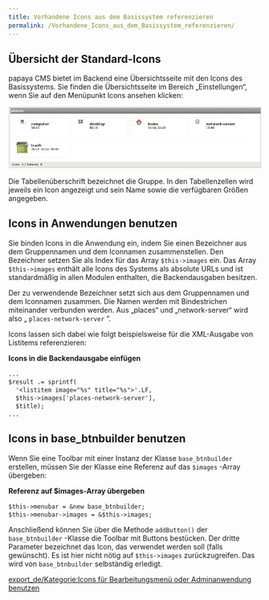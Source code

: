 ```yaml
---
title: Vorhandene Icons aus dem Basissystem referenzieren
permalink: /Vorhandene_Icons_aus_dem_Basissystem_referenzieren/
---
```


Übersicht der Standard-Icons
----------------------------

papaya CMS bietet im Backend eine Übersichtsseite mit den Icons des Basissystems. Sie finden die Übersichtsseite im Bereich „Einstellungen“, wenn Sie auf den Menüpunkt Icons ansehen klicken:

![Files:Papaya-iconoverview-places.png](images/Papaya-iconoverview-places.png)

Die Tabellenüberschrift bezeichnet die Gruppe. In den Tabellenzellen wird jeweils ein Icon angezeigt und sein Name sowie die verfügbaren Größen angegeben.

Icons in Anwendungen benutzen
-----------------------------

Sie binden Icons in die Anwendung ein, indem Sie einen Bezeichner aus dem Gruppennamen und dem Iconnamen zusammenstellen. Den Bezeichner setzen Sie als Index für das Array `$this->images` ein. Das Array `$this->images` enthält alle Icons des Systems als absolute URLs und ist standardmäßig in allen Modulen enthalten, die Backendausgaben besitzen.

Der zu verwendende Bezeichner setzt sich aus dem Gruppennamen und dem Iconnamen zusammen. Die Namen werden mit Bindestrichen miteinander verbunden werden. Aus „places“ und „network-server“ wird also „ `places-network-server` “.

Icons lassen sich dabei wie folgt beispielsweise für die XML-Ausgabe von Listitems referenzieren:

**Icons in die Backendausgabe einfügen**

~~~~ {.php}
...
$result .= sprintf(
  '<listitem image="%s" title="%s">'.LF,
  $this->images['places-network-server'],
  $title);
...
~~~~

Icons in base_btnbuilder benutzen
----------------------------------

Wenn Sie eine Toolbar mit einer Instanz der Klasse `base_btnbuilder` erstellen, müssen Sie der Klasse eine Referenz auf das `$images` -Array übergeben:

**Referenz auf \$images-Array übergeben**

~~~~ {.php}
$this->menubar = &new base_btnbuilder;
$this->menubar->images = &$this->images;
~~~~

Anschließend können Sie über die Methode `addButton()` der `base_btnbuilder` -Klasse die Toolbar mit Buttons bestücken. Der dritte Parameter bezeichnet das Icon, das verwendet werden soll (falls gewünscht). Es ist hier nicht nötig auf `$this->images` zurückzugreifen. Das wird von `base_btnbuilder` selbständig erledigt.

[export_de/Kategorie:Icons für Bearbeitungsmenü oder Adminanwendung benutzen](export_de/Kategorie:Icons_für_Bearbeitungsmenü_oder_Adminanwendung_benutzen )
